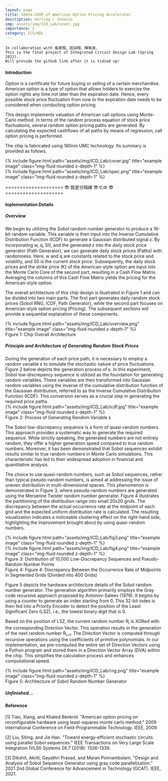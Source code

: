 ```yaml
---
layout: page
title: 180nm CHIP of American Option Pricing Accelerator
description: Verilog / Innovus
img: assets/img/ICD_Lab/cover.jpg
importance: 1
category: ICS/HDL
---
```


    In collaboration with 張家翔、莊詠翔、陳宥辰.
    This is the final project of Integrated Circuit Design Lab (Spring 2022).
    Will provide the github link after it is tidied up!

<h4><strong>Introduction</strong></h4>
Option is a certificate for future buying or selling of a certain merchandise. American option is a type of option that allows holders to exercise the option rights any time not later than the expiration date. Hence, every possible stock price fluctuation from now to the expiration date needs to be considered when conducting option pricing. 

This design implements valuation of American call options using Monte-Carlo method. In terms of the random process equation of stock price fluctuations, several random option pricing paths are generated. By calculating the expected cashflows of all paths by means of regression, call option pricing is performed.

The chip is fabricated using 180nm UMC technology. Its summary is provided as follows.

<div class="row">
    <div class="col-sm-4 mt-3 mt-md-0">
        {% include figure.html path="assets/img/ICD_Lab/cover.jpg" title="example image" class="img-fluid rounded z-depth-1" %}
    </div>
    <div class="col-sm-6 mt-3 mt-md-0">
        {% include figure.html path="assets/img/ICD_Lab/spec.png" title="example image" class="img-fluid rounded z-depth-1" %}
    </div>
</div>

==================== 😎 我是分隔線 😎 tl;dr 😎 ====================

<h4><strong>Inplementation Details</strong></h4>
<h5><strong>Overview</strong></h5>
We begin by utilizing the Sobol random number generator to produce a 16-bit random variable. This variable is then input into the Inverse Cumulative Distribution Function (ICDF) to generate a Gaussian distributed signal 𝜀. By incorporating w, q, S0, and the generated 𝜀 into the daily stock price generator (Path Generator), we can generate daily stock prices (Paths) with randomness. Here, w and q are constants related to the stock price and volatility, and S0 is the current stock price. Subsequently, the daily stock prices and the strike price (K) of the American-style option are input into the Monte Carlo Core of the second part, resulting in a Cash Flow Matrix. Averaging the columns of this Cash Flow Matrix yields the pricing for the American-style option.

The overall architecture of this chip design is illustrated in Figure 1 and can be divided into two main parts. The first part generates daily random stock prices (Sobol RNG, ICDF, Path Generator), while the second part focuses on American-style option pricing (Pricing). The subsequent sections will provide a sequential explanation of these components.

<div class="row">
    <div class="col-sm-8 mt-3 mt-md-0">
        {% include figure.html path="assets/img/ICD_Lab/overview.png" title="example image" class="img-fluid rounded z-depth-1" %}
    </div>
    <div class="caption col-sm-8 mt-3 mt-md-0">
    Figure 1: Chip Overall Architecture
    </div>
</div>

<h5><strong>Principle and Architecture of Generating Random Stock Prices</strong></h5>
During the generation of each price path, it is necessary to employ a random variable ε to simulate the stochastic nature of price fluctuations. Figure 2 below depicts the generation process of ε. In this experiment, Sobol low-discrepancy sequence is utilized as the foundation for generating random variables. These variables are then transformed into Gaussian random variables using the inverse of the cumulative distribution function of the Gaussian distribution, referred to as the Inverse Cumulative Distribution Function (ICDF). This conversion serves as a crucial step in generating the required price paths.

<div class="row">
    <div class="col-sm-8 mt-3 mt-md-0">
        {% include figure.html path="assets/img/ICD_Lab/icdf.jpg" title="example image" class="img-fluid rounded z-depth-1" %}
    </div>
    <div class="caption col-sm-8 mt-3 mt-md-0">
    Figure 2: Process of Generating Random Variable ε
    </div>
</div>

The Sobol low-discrepancy sequence is a form of quasi-random numbers. This approach provides a systematic way to generate the required sequence. While strictly speaking, the generated numbers are not entirely random, they offer a higher generation speed compared to true random numbers. Moreover, it has been demonstrated that Sobol sequences exhibit results similar to true random numbers in Monte Carlo simulations. This characteristic has led to their widespread adoption in financial and quantitative analysis.

The choice to use quasi-random numbers, such as Sobol sequences, rather than typical pseudo-random numbers, is aimed at addressing the issue of uneven distribution in multi-dimensional spaces. This phenomenon is demonstrated in Figure 3, where pseudo-random numbers are generated using the Mersenne Twister random number generator. Figure 4 illustrates the partitioning of the distribution range into small 20x20 grids. The discrepancy between the actual occurrence rate at the midpoint of each grid and the expected uniform distribution rate is calculated. The resulting visualization indicates a noticeable clustering effect on the right-hand side, highlighting the improvement brought about by using quasi-random numbers.

<div class="row">
    <div class="col-sm mt-3 mt-md-0">
        {% include figure.html path="assets/img/ICD_Lab/fig3.png" title="example image" class="img-fluid rounded z-depth-1" %}
    </div>
    <div class="col-sm mt-3 mt-md-0">
        {% include figure.html path="assets/img/ICD_Lab/fig4.png" title="example image" class="img-fluid rounded z-depth-1" %}
    </div>
</div>
<div class="row">
    <div class="caption col-sm mt-3 mt-md-0">
    Figure 3: Distribution of 10,000 Low-Discrepancy Sequences and Pseudo-Random Number Points
    </div>
    <div class="caption col-sm mt-3 mt-md-0">
    Figure 4: 
Figure 4: Discrepancy Between the Occurrence Rate of Midpoints in Segmented Grids (Divided into 400 Grids)
    </div>
</div>

Figure 5 depicts the hardware architecture details of the Sobol random number generator. The generation algorithm primarily employs the Gray code recursive approach proposed by Antonov-Saleev (1979). It begins by using a counter to generate an index starting from 0. This 32-bit index is then fed into a Priority Encoder to detect the position of the Least Significant Zero (LSZ), i.e., the lowest binary digit that is 0.

Based on the position of LSZ, the current random number R<sub>i</sub> is XORed with the corresponding Direction Vector. This operation results in the generation of the next random number R<sub>i+1</sub>. The Direction Vector is computed through recursive operations using the coefficients of primitive polynomials. In our implementation, we pre-computed the entire set of Direction Vectors using a Python program and stored them in a Direction Vector Array (DVA) within the chip. This simplifies the calculation process and enhances computational speed.

<div class="row">
    <div class="col-sm-8 mt-3 mt-md-0">
        {% include figure.html path="assets/img/ICD_Lab/rng.png" title="example image" class="img-fluid rounded z-depth-1" %}
    </div>
    <div class="caption col-sm-8 mt-3 mt-md-0">
    Figure 5: Architecture of Sobol Random Number Generator
    </div>
</div>


<h5><strong>Unfinished...</strong></h5>
<!-- https://docs.google.com/document/d/1DvVvrvwSaot2aL6fPQbVvAtrM7oF8SDE/edit -->


<h4><strong>Reference</strong></h4>
[1] Tian, Xiang, and Khaled Benkrid. "American option pricing on reconfigurable hardware using least-squares monte carlo method." 2009 International Conference on Field-Programmable Technology. IEEE, 2009.

[2] Liu, Siting, and Jie Han. "Toward energy-efficient stochastic circuits using parallel Sobol sequences." IEEE Transactions on Very Large Scale Integration (VLSI) Systems 26.7 (2018): 1326-1339.

[3] Dikshit, Akriti, Gayathri Prasad, and Maran Ponnambalam. "Design and Analysis of Sobol Sequence Generator using gray code parallelization." 2021 2nd Global Conference for Advancement in Technology (GCAT). IEEE, 2021.